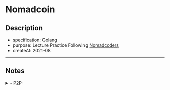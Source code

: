 # Nomadcoin

## Description

- specification: Golang
- purpose: Lecture Practice Following [Nomadcoders](https://nomadcoders.co/)
- createAt: 2021-08

---

## Notes

<details>
	<summary> - P2P- </summary>

### Peer To Peer

</details>
